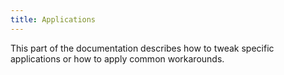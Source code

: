 ```yaml
---
title: Applications
---
```


This part of the documentation describes how to tweak specific applications or how to apply common workarounds.
